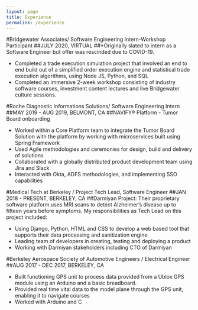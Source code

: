 ```yaml
---
layout: page
title: Experience
permalink: /experience
---
```


#Bridgewater Associates/ Software Engineering Intern-Workshop Participant
##JULY 2020, VIRTUAL
##*Originally slated to intern as a Software Engineer but offer was rescinded due to COVID-19.
- Completed a trade execution simulation project that involved an end to end build out of
a simplified order execution engine and statistical trade execution algorithms, using
Node JS, Python, and SQL
- Completed an immersive 2-week workshop consisting of industry software courses,
investment content lectures and live Bridgewater culture sessions.


#Roche Diagnostic Informations Solutions/ Software Engineering Intern
##MAY 2019 - AUG 2019, BELMONT, CA
##NAVIFY® Platform - Tumor Board onboarding
- Worked within a Core Platform team to integrate the Tumor Board Solution with the
platform by working with microservices built using Spring Framework
- Used Agile methodologies and ceremonies for design, build and delivery of solutions
- Collaborated with a globally distributed product development team using Jira and Slack
- Interacted with Okta, ADFS methodologies, and implementing SSO capabilities


#Medical Tech at Berkeley / Project Tech Lead, Software Engineer
##JAN 2018 - PRESENT, BERKELEY, CA
##Darmiyan Project: Their proprietary software platform uses MRI scans to detect Alzheimer’s disease up to fifteen years before symptoms.
My responsibilities as Tech Lead on this project included:
- Using Django, Python, HTML and CSS to develop a web based tool that supports their
data processing and sanitization engine
- Leading team of developers in creating, testing and deploying a product
- Working with Darmiyan stakeholders including CTO of Darmiyan


#Berkeley Aerospace Society of Automotive Engineers / Electrical Engineer
##AUG 2017 - DEC 2017, BERKELEY, CA
- Built functioning GPS unit to process data provided from a Ublox GPS module using an
Arduino and a basic breadboard.
- Provided real time vital data to the model plane through the GPS unit, enabling it to
navigate courses
- Worked with Arduino and C
